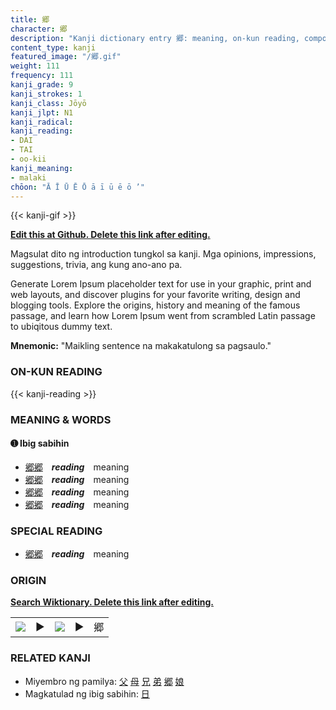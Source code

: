 ```yaml
---
title: 郷
character: 郷
description: "Kanji dictionary entry 郷: meaning, on-kun reading, compounds, origin, related kanji"
content_type: kanji
featured_image: "/郷.gif"
weight: 111
frequency: 111
kanji_grade: 9
kanji_strokes: 1
kanji_class: Jōyō
kanji_jlpt: N1
kanji_radical: 
kanji_reading: 
- DAI
- TAI
- oo-kii
kanji_meaning:
- malaki
chōon: "Ā Ī Ū Ē Ō ā ī ū ē ō ’"
---
```

[//]: # (Don't edit the line below. Kanji animated GIF code is automatically generated.)
{{< kanji-gif >}}

[//]: # (Edit below this line.)

**[Edit this at Github. Delete this link after editing.](https://github.com/tim0g/tim/tree/main/content/kanji/郷/index.md)**

Magsulat dito ng introduction tungkol sa kanji. Mga opinions, impressions, suggestions, trivia, ang kung ano-ano pa.

Generate Lorem Ipsum placeholder text for use in your graphic, print and web layouts, and discover plugins for your favorite writing, design and blogging tools. Explore the origins, history and meaning of the famous passage, and learn how Lorem Ipsum went from scrambled Latin passage to ubiqitous dummy text.
 
**Mnemonic:** "Maikling sentence na makakatulong sa pagsaulo."

### ON-KUN READING

[//]: # (Don't edit the line below. ON-KUN READING code is automatically generated.)
{{< kanji-reading >}}

### MEANING & WORDS

#### ➊ **Ibig sabihin**
  - [郷](../郷)[郷](../郷)　***reading***　meaning
  - [郷](../郷)[郷](../郷)　***reading***　meaning
  - [郷](../郷)[郷](../郷)　***reading***　meaning
  - [郷](../郷)[郷](../郷)　***reading***　meaning

### SPECIAL READING
  - [郷](../郷)[郷](../郷)　***reading***　meaning

### ORIGIN

**[Search Wiktionary. Delete this link after editing.](https://wiktionary.org/wiki/郷)**
<table class="kanji-table"><tr><td>
<img src="60px-郷-bronze.svg.png">
</td><td>▶</td><td>
<img src="60px-郷-oracle.svg.png">
</td><td>▶</td>
<td class="kanji-origin">郷</td>
</tr></table>

### RELATED KANJI
- Miyembro ng pamilya: [父](../父) [母](../母) [兄](../兄) [弟](../弟) [郷](../郷) [娘](../娘)
- Magkatulad ng ibig sabihin: [日](../日)
